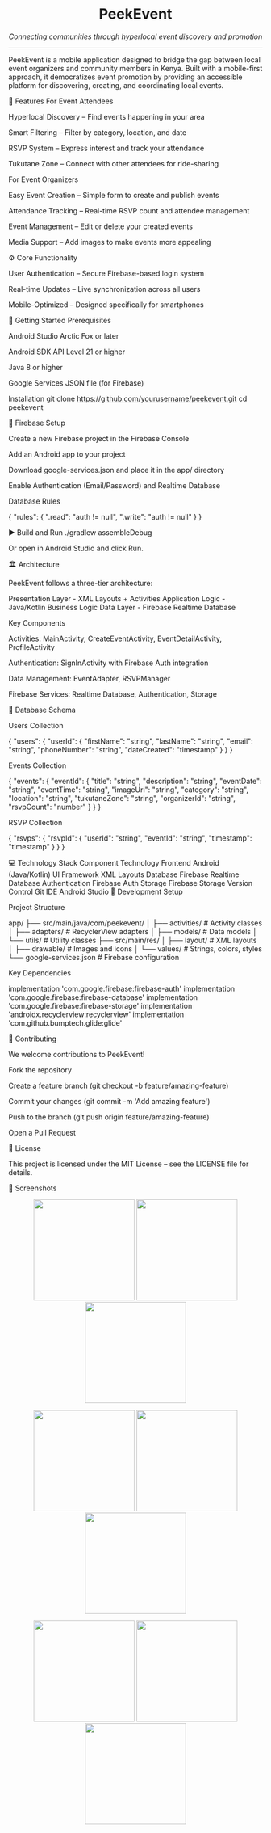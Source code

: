 <h1 align="center"><b>PeekEvent</b></h1> <p align="center"><i>Connecting communities through hyperlocal event discovery and promotion</i></p> <hr>

PeekEvent is a mobile application designed to bridge the gap between local event organizers and community members in Kenya.
Built with a mobile-first approach, it democratizes event promotion by providing an accessible platform for discovering, creating, and coordinating local events.

📌 Features
For Event Attendees

Hyperlocal Discovery – Find events happening in your area

Smart Filtering – Filter by category, location, and date

RSVP System – Express interest and track your attendance

Tukutane Zone – Connect with other attendees for ride-sharing

For Event Organizers

Easy Event Creation – Simple form to create and publish events

Attendance Tracking – Real-time RSVP count and attendee management

Event Management – Edit or delete your created events

Media Support – Add images to make events more appealing

⚙️ Core Functionality

User Authentication – Secure Firebase-based login system

Real-time Updates – Live synchronization across all users

Mobile-Optimized – Designed specifically for smartphones

🚀 Getting Started
Prerequisites

Android Studio Arctic Fox or later

Android SDK API Level 21 or higher

Java 8 or higher

Google Services JSON file (for Firebase)

Installation
git clone https://github.com/yourusername/peekevent.git
cd peekevent

🔧 Firebase Setup

Create a new Firebase project in the Firebase Console

Add an Android app to your project

Download google-services.json and place it in the app/ directory

Enable Authentication (Email/Password) and Realtime Database

Database Rules

{
  "rules": {
    ".read": "auth != null",
    ".write": "auth != null"
  }
}

▶️ Build and Run
./gradlew assembleDebug


Or open in Android Studio and click Run.

🏛 Architecture

PeekEvent follows a three-tier architecture:

Presentation Layer    - XML Layouts + Activities
Application Logic     - Java/Kotlin Business Logic
Data Layer            - Firebase Realtime Database


Key Components

Activities: MainActivity, CreateEventActivity, EventDetailActivity, ProfileActivity

Authentication: SignInActivity with Firebase Auth integration

Data Management: EventAdapter, RSVPManager

Firebase Services: Realtime Database, Authentication, Storage

📂 Database Schema

Users Collection

{
  "users": {
    "userId": {
      "firstName": "string",
      "lastName": "string",
      "email": "string",
      "phoneNumber": "string",
      "dateCreated": "timestamp"
    }
  }
}


Events Collection

{
  "events": {
    "eventId": {
      "title": "string",
      "description": "string",
      "eventDate": "string",
      "eventTime": "string",
      "imageUrl": "string",
      "category": "string",
      "location": "string",
      "tukutaneZone": "string",
      "organizerId": "string",
      "rsvpCount": "number"
    }
  }
}


RSVP Collection

{
  "rsvps": {
    "rsvpId": {
      "userId": "string",
      "eventId": "string",
      "timestamp": "timestamp"
    }
  }
}

💻 Technology Stack
Component	Technology
Frontend	Android (Java/Kotlin)
UI Framework	XML Layouts
Database	Firebase Realtime Database
Authentication	Firebase Auth
Storage	Firebase Storage
Version Control	Git
IDE	Android Studio
📁 Development Setup

Project Structure

app/
 ├── src/main/java/com/peekevent/
 │    ├── activities/       # Activity classes
 │    ├── adapters/         # RecyclerView adapters
 │    ├── models/           # Data models
 │    └── utils/            # Utility classes
 ├── src/main/res/
 │    ├── layout/           # XML layouts
 │    ├── drawable/         # Images and icons
 │    └── values/           # Strings, colors, styles
 └── google-services.json   # Firebase configuration


Key Dependencies

implementation 'com.google.firebase:firebase-auth'
implementation 'com.google.firebase:firebase-database'
implementation 'com.google.firebase:firebase-storage'
implementation 'androidx.recyclerview:recyclerview'
implementation 'com.github.bumptech.glide:glide'

🤝 Contributing

We welcome contributions to PeekEvent!

Fork the repository

Create a feature branch (git checkout -b feature/amazing-feature)

Commit your changes (git commit -m 'Add amazing feature')

Push to the branch (git push origin feature/amazing-feature)

Open a Pull Request

📜 License

This project is licensed under the MIT License – see the LICENSE file for details.

📸 Screenshots
<p align="center"> <img src="https://github.com/user-attachments/assets/1102794d-d336-489b-bb04-af0f4875094f" width="200" /> <img src="https://github.com/user-attachments/assets/083c6bfb-8cfd-45be-9518-da9ddc47eb2a" width="200" /> <img src="https://github.com/user-attachments/assets/c8067a03-ddfa-4cb6-bcec-b9361c77c48a" width="200" /> </p> <p align="center"> <img src="https://github.com/user-attachments/assets/8d7fd33e-930d-4a81-8c11-1b9f4b7c3464" width="200" /> <img src="https://github.com/user-attachments/assets/6656662a-cadd-479e-adf2-dc8b7e736929" width="200" /> <img src="https://github.com/user-attachments/assets/0ca422c6-61f6-4c1d-84d0-bb55f7353a3a" width="200" /> </p> <p align="center"> <img src="https://github.com/user-attachments/assets/dc9a1fc6-9368-4419-8949-c704f7572c5c" width="200" /> <img src="https://github.com/user-attachments/assets/8880b52c-9d9f-46e4-91eb-50ff4ec47d2e" width="200" /> <img src="https://github.com/user-attachments/assets/e60a949c-6d19-4c98-9d00-dba9c406e3a4" width="200" /> </p>
